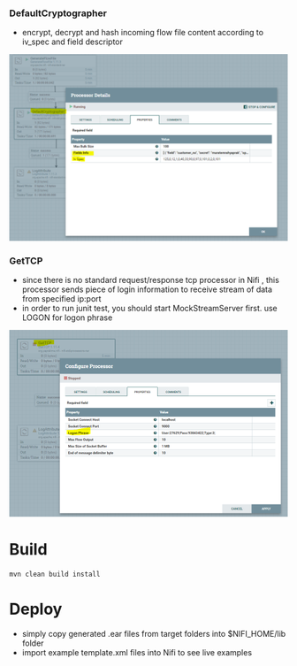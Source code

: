 ### DefaultCryptographer
   - encrypt, decrypt and hash incoming flow file content according to iv_spec and field descriptor
   
![Alt text](crypto1.PNG?raw=true "")

### GetTCP
   - since there is no standard request/response tcp processor in Nifi , this processor sends piece of login information to receive stream of data from specified ip:port
   - in order to run junit test, you should start MockStreamServer first. use LOGON for logon phrase 
   
![Alt text](tcp1.PNG?raw=true "")

# Build
    mvn clean build install
    
# Deploy
   - simply copy generated .ear files from target folders into $NIFI_HOME/lib folder
   - import example template.xml files into Nifi to see live examples  
